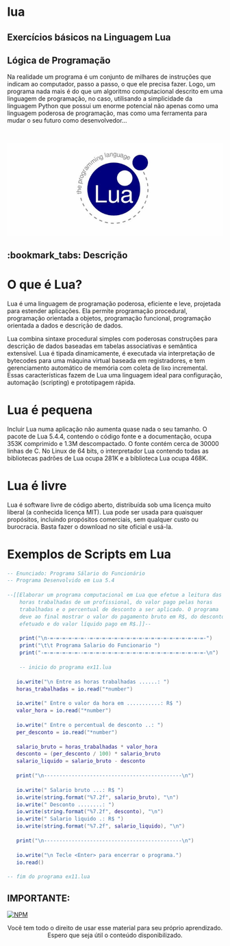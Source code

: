 # lua

## Exercícios básicos na Linguagem Lua

## Lógica de Programação

<p> Na realidade um programa é um conjunto de milhares de instruções que indicam ao computador, passo a passo, o que ele precisa fazer. Logo, um programa nada mais é do que um algoritmo computacional descrito em uma linguagem de programação, no caso, utilisando a  simplicidade da linguagem Python que possui um enorme potencial não apenas como uma linguagem poderosa de programação, mas como uma  ferramenta para mudar o seu futuro como desenvolvedor...</p><br>

<img src="logo.jpg" alt="logo lua no formato jpg"><br>

<h2>:bookmark_tabs: Descrição</h2>

# O que é Lua?

<P>Lua é uma linguagem de programação poderosa, eficiente e leve, projetada para estender aplicações. Ela permite programação procedural, programação orientada a objetos, programação funcional, programação orientada a dados e descrição de dados.

Lua combina sintaxe procedural simples com poderosas construções para descrição de dados baseadas em tabelas associativas e semântica extensível. Lua é tipada dinamicamente, é executada via interpretação de bytecodes para uma máquina virtual baseada em registradores, e tem gerenciamento automático de memória com coleta de lixo incremental. Essas características fazem de Lua uma linguagem ideal para configuração, automação (scripting) e prototipagem rápida.</p>


# Lua é pequena

<p>Incluir Lua numa aplicação não aumenta quase nada o seu tamanho. O pacote de Lua 5.4.4, contendo o código fonte e a documentação, ocupa 353K comprimido e 1.3M descompactado. O fonte contém cerca de 30000 linhas de C. No Linux de 64 bits, o interpretador Lua contendo todas as bibliotecas padrões de Lua ocupa 281K e a biblioteca Lua ocupa 468K.</p>

# Lua é livre

<p>Lua é software livre de código aberto, distribuída sob uma licença muito liberal (a conhecida licença MIT). Lua pode ser usada para quaisquer propósitos, incluindo propósitos comerciais, sem qualquer custo ou burocracia. Basta fazer o download no site oficial e usá-la.</p>

# Exemplos de Scripts em Lua


```lua
-- Enunciado: Programa Sálario do Funcionário
-- Programa Desenvolvido em Lua 5.4

--[[Elaborar um programa computacional em Lua que efetue a leitura das 
	horas trabalhadas de um profissional, do valor pago pelas horas 
	trabalhadas e o percentual de desconto a ser aplicado. O programa
	deve ao final mostrar o valor do pagamento bruto em R$, do desconto 
	efetuado e do valor líquido pago em R$.]]--

    print("\n-=-=-=-=-=-=--=-=-=-=-=-=-=-=-=-=-=-=-=-=-=-=-=-=-=-")
    print("\t\t Programa Salario do Funcionario ")
    print("-=-=-=-=-=-=--=-=-=-=-=-=-=-=-=-=-=-=-=-=-=-=-=-=-=-=-\n")
    
    -- inicio do programa ex11.lua

   io.write("\n Entre as horas trabalhadas ......: ")
   horas_trabalhadas = io.read("*number")

   io.write(" Entre o valor da hora em ...........: R$ ")
   valor_hora = io.read("*number")

   io.write(" Entre o percentual de desconto ..: ")
   per_desconto = io.read("*number")

   salario_bruto = horas_trabalhadas * valor_hora
   desconto = (per_desconto / 100) * salario_bruto
   salario_liquido = salario_bruto - desconto 
   
   print("\n---------------------------------------------\n")	
   
   io.write(" Salario bruto ...: R$ ")
   io.write(string.format("%7.2f", salario_bruto), "\n")
   io.write(" Desconto ........: ")
   io.write(string.format("%7.2f", desconto), "\n")
   io.write(" Salario liquido .: R$ ")
   io.write(string.format("%7.2f", salario_liquido), "\n")
   
   print("\n---------------------------------------------\n")	
   
   io.write("\n Tecle <Enter> para encerrar o programa.")
   io.read()

-- fim do programa ex11.lua
```

## IMPORTANTE: 
 
 [![NPM](https://img.shields.io/npm/l/react)](https://github.com/RonaldoBento/lua/blob/main/LICENSE) 
 
 <p align="center">Você tem todo o direito de usar esse material para seu próprio aprendizado. Espero que seja útil o conteúdo disponibilizado.</p><br>